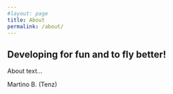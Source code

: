 ```yaml
---
#layout: page
title: About
permalink: /about/
---
```


## Developing for fun and to fly better!

About text...

Martino B. (Tenz)
